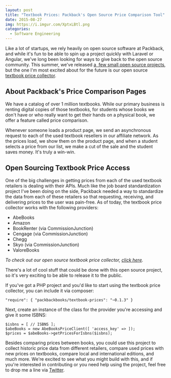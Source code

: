 ```yaml
---
layout: post
title: "Textbook Prices: Packback's Open Source Price Comparison Tool"
date: 2015-08-27
img: https://i.imgur.com/XptxLBtl.png
categories:
  - Software Engineering
---
```

Like a lot of startups, we rely heavily on open source software at Packback, and while it's fun to be able to spin up a project quickly with Laravel or Angular, we've long been looking for ways to give back to the open source community. This summer, we've released [a  few small open source projects](https://github.com/packbackbooks), but the one I'm most excited about for the future is our open source [textbook price collector](https://github.com/packbackbooks/textbook-prices).

## About Packback's Price Comparison Pages

We have a catalog of over 1 million textbooks. While our primary business is renting digital copies of those textbooks, for students whose books we don't have or who really want to get their hands on a physical book, we offer a feature called price comparison.

Whenever someone loads a product page, we send an asynchronous request to each of the used textbook resellers in our affiliate network. As the prices load, we show them on the product page, and when a student selects a price from our list, we make a cut of the sale and the student saves money. It's truly a win-win.

## Open Sourcing Textbook Price Access

One of the big challenges in getting prices from each of the used textbook retailers is dealing with their APIs. Much like the job board standardization project I've been doing on the side, Packback needed a way to standardize the data from each of these retailers so that requesting, receiving, and delivering prices to the user was pain-free. As of today, the textbook price collector works with the following providers:

*   AbeBooks
*   Amazon
*   BookRenter (via CommissionJunction)
*   Cengage (via CommissionJunction)
*   Chegg
*   Skyo (via CommissionJunction)
*   ValoreBooks

_To check out our open source textbook price collector, [click here](https://github.com/packbackbooks/textbook-prices)._

There's a lot of cool stuff that could be done with this open source project, so it's very exciting to be able to release it to the public. 

If you've got a PHP project and you'd like to start using the textbook price collector, you can include it via composer: 

```
"require": { "packbackbooks/textbook-prices": "~0.1.3" }
```

Next, create an instance of the class for the provider you're accessing and give it some ISBNS:

```
$isbns = [ // ISBNS ];
$abeBooks = new AbeBooksPriceClient([ 'access_key' => ]);
$prices = $abeBooks->getPricesForIsbns($isbns);
```

Besides comparing prices between books, you could use this project to collect historic price data from different retailers, compare used prices with new prices on textbooks, compare local and international editions, and much more. We're excited to see what you might build with this, and if you're interested in contributing or you need help using the project, feel free to drop me a line via [Twitter](http://www.twitter.com/karllhughes).
